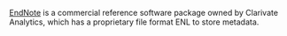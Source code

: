 [EndNote](https://endnote.com/) is a commercial reference software package owned by Clarivate Analytics, which has a proprietary file format ENL to store metadata. 